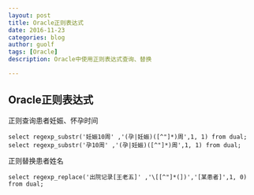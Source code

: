 ```yaml
---
layout: post
title: Oracle正则表达式
date: 2016-11-23
categories: blog
author: guolf
tags: [Oracle]
description: Oracle中使用正则表达式查询、替换

---
```


## Oracle正则表达式

正则查询患者妊娠、怀孕时间

```
select regexp_substr('妊娠10周' ,'(孕|妊娠)([^"]*)周',1, 1) from dual;  
select regexp_substr('孕10周' ,'(孕|妊娠)([^"]*)周',1, 1) from dual;  
```


正则替换患者姓名

```
select regexp_replace('出院记录[王老五]' ,'\[[^"]*(])','[某患者]',1, 0) from dual;
```